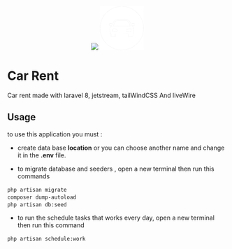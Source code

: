 <p align="center"><a href="https://laravel.com" target="_blank"><img src="https://raw.githubusercontent.com/laravel/art/master/logo-lockup/5%20SVG/2%20CMYK/1%20Full%20Color/laravel-logolockup-cmyk-red.svg" width="400"></a>
<a href="https://laravel.com" target="_blank"><img src="https://github.com/AyatANSSAIEN/Car-Location/blob/master/public/img/logoW.png" width="100"></a></p>


# Car Rent

Car rent made with laravel 8, jetstream, tailWindCSS And liveWire 

## Usage 

to use this application you must :

- create data base **location** or you can choose another name and change it in the **.env** file.

- to migrate database and seeders , open a new terminal then run this commands

```bash
php artisan migrate 
composer dump-autoload 
php artisan db:seed
```
- to run the schedule tasks that works every day, open a new terminal then run this command

```bash
php artisan schedule:work
```
